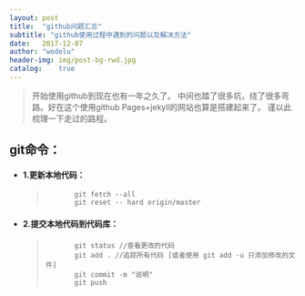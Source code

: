 ```yaml
---
layout:	post
title:	"github问题汇总"
subtitle: "github使用过程中遇到的问题以及解决方法"
date:	2017-12-07
author:	"wodelu"
header-img: img/post-bg-rwd.jpg
catalog:	true
---
```


> 开始使用github到现在也有一年之久了。
> 中间也踏了很多坑，绕了很多弯路。好在这个使用github Pages+jekyll的网站也算是搭建起来了。
> 谨以此梳理一下走过的路程。


## git命令：
 - #### 1.更新本地代码：
 	>            git fetch --all
	>            git reset -- hard origin/master
 - #### 2.提交本地代码到代码库：
 	>            git status //查看更改的代码
 	>            git add . //追踪所有代码 [或者使用 git add -u 只添加修改的文件]
 	>            git commit -m "说明" 
 	>            git push
